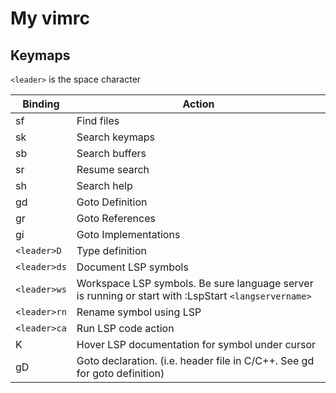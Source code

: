 # My vimrc

## Keymaps

`<leader>` is the space character

| Binding | Action |
| --- | --- |
| sf | Find files |
| sk | Search keymaps |
| sb | Search buffers |
| sr | Resume search |
| sh | Search help |
| gd | Goto Definition |
| gr | Goto References |
| gi | Goto Implementations |
| `<leader>D` | Type definition |
| `<leader>ds` | Document LSP symbols |
| `<leader>ws` | Workspace LSP symbols. Be sure language server is running or start with :LspStart `<langservername>` |
| `<leader>rn` | Rename symbol using LSP |
| `<leader>ca` | Run LSP code action |
| K | Hover LSP documentation for symbol under cursor |
| gD | Goto declaration. (i.e. header file in C/C++. See gd for goto definition) |